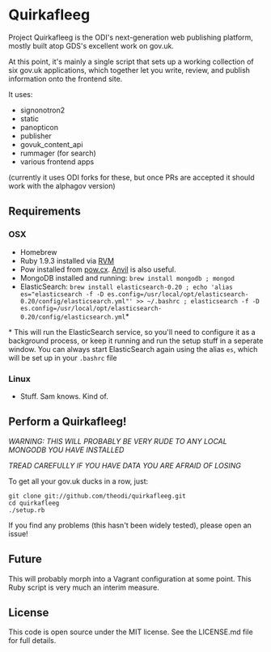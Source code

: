 Quirkafleeg  
===========

Project Quirkafleeg is the ODI's next-generation web publishing platform, mostly built
atop GDS's excellent work on gov.uk.

At this point, it's mainly a single script that sets up a working collection of six gov.uk
applications, which together let you write, review, and publish information onto the frontend
site.

It uses:

* signonotron2
* static
* panopticon
* publisher
* govuk_content_api
* rummager (for search)
* various frontend apps

(currently it uses ODI forks for these, but once PRs are accepted it should work with the alphagov version)

Requirements
------------

### OSX

* Homebrew
* Ruby 1.9.3 installed via [RVM](http://rvm.io)
* Pow installed from [pow.cx](http://pow.cx). [Anvil](http://anvilformac.com) is also useful.
* MongoDB installed and running: `brew install mongodb ; mongod`
* ElasticSearch: `brew install elasticsearch-0.20 ; echo 'alias es="elasticsearch -f -D es.config=/usr/local/opt/elasticsearch-0.20/config/elasticsearch.yml"' >> ~/.bashrc ; elasticsearch -f -D es.config=/usr/local/opt/elasticsearch-0.20/config/elasticsearch.yml`\*

\* This will run the ElasticSearch service, so you'll need to configure it as a background process, or keep it running and run the setup stuff in a seperate window. You can always start ElasticSearch again using the alias `es`, which will be set up in your `.bashrc` file

### Linux

* Stuff. Sam knows. Kind of.

Perform a Quirkafleeg!
----------------------

*WARNING: THIS WILL PROBABLY BE VERY RUDE TO ANY LOCAL MONGODB YOU HAVE INSTALLED*

*TREAD CAREFULLY IF YOU HAVE DATA YOU ARE AFRAID OF LOSING*

To get all your gov.uk ducks in a row, just:

```
git clone git://github.com/theodi/quirkafleeg.git
cd quirkafleeg
./setup.rb
```

If you find any problems (this hasn't been widely tested), please open an issue!

Future
------

This will probably morph into a Vagrant configuration at some point. This Ruby script is very much an interim measure.

License
-------

This code is open source under the MIT license. See the LICENSE.md file for full details.
